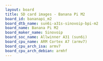```yaml
---
layout: board
title: SD card images - Banana Pi M2
board_id: bananapi_m2
board_dtb_name: sun6i-a31s-sinovoip-bpi-m2
board_name: Banana Pi M2
board_maker_name: Sinovoip
board_soc_name: Allwinner A31 (sun6i)
board_cpu_name: ARM Cortex A7 (armv7)
board_cpu_arch_isa: armv7
board_cpu_arch_debian: armhf
---
```

